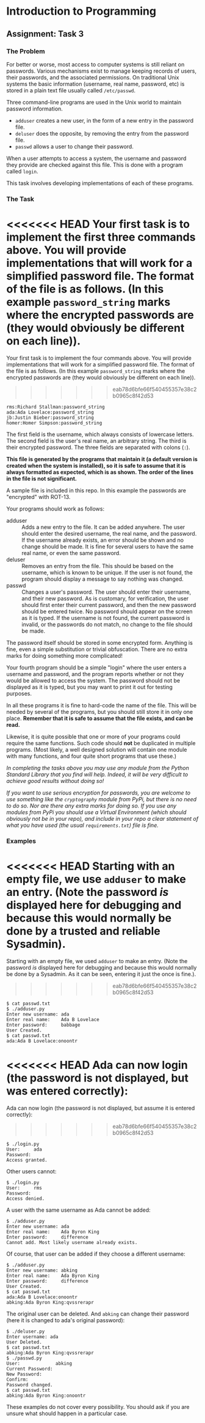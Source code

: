 # Introduction to Programming

## Assignment: Task 3

### The Problem

For better or worse, most access to computer systems is still reliant on passwords. Various mechanisms exist to manage keeping records of users, their passwords, and the associated permissions. On traditional Unix systems the basic information (username, real name, password, etc) is stored in a plain text file usually  called ``/etc/passwd``. 

Three command-line programs are used in the Unix world to maintain password information.

* ``adduser`` creates a new user, in the form of a new entry in the password file.
* ``deluser`` does the opposite, by removing the entry from the password file.
* ``passwd`` allows a user to change their password.

When a user attempts to access a system, the username and password they provide are checked against this file. This is done with a program called ``login``.

This task involves developing implementations of each of these programs.

### The Task

<<<<<<< HEAD
Your first task is to implement the first three commands above. You will provide implementations that will work for a simplified password file. The format of the file is as follows. (In this example ``password_string`` marks where the encrypted passwords are (they would obviously be different on each line)).
=======
Your first task is to implement the four commands above. You will provide implementations that will work for a simplified password file. The format of the file is as follows. (In this example ``password_string`` marks where the encrypted passwords are (they would obviously be different on each line)).
>>>>>>> eab78d6bfe66f540455357e38c2b0965c8f42d53

```text
rms:Richard Stallman:password_string
ada:Ada Lovelace:password_string
jb:Justin Bieber:password_string
homer:Homer Simpson:password_string
```

The first field is the username, which always consists of lowercase letters. The second field is the user's real name, an arbitrary string. The third is their encrypted password. The three fields are separated with colons (``:``).

**This file is generated by the programs that maintain it (a default version is created when the system is installed), so it is safe to assume that it is always formatted as expected, which is as shown. The order of the lines in the file is not significant.**

A sample file is included in this repo. In this example the passwords are "encrypted" with ROT-13.

Your programs should work as follows:

<dl>
<dt>adduser</dt>
<dd>Adds a new entry to the file. It can be added anywhere. The user should enter the desired username, the real name, and the password. If the username already exists, an error should be shown and no change should be made. It is fine for several users to have the same real name, or even the same password.</dd>

<dt>deluser</dt>
<dd>Removes an entry from the file. This should be based on the username, which is known to be unique. If the user is not found, the program should display a message to say nothing was changed.</dd>

<dt>passwd</dt>
<dd>Changes a user's password. The user should enter their username, and their new password. As is customary, for verification, the user should first enter their current password, and then the new password should be entered twice. No password should appear on the screen as it is typed. If the username is not found, the current password is invalid, or the passwords do not match, no change to the file should be made.</dd>
</dl>

The password itself should be stored in some encrypted form. Anything is fine, even a simple substitution or trivial obfuscation. There are no extra marks for doing something more complicated!

Your fourth program should be a simple "login" where the user enters a username and password, and the program reports whether or not they would be allowed to access the system. The password should not be displayed as it is typed, but you may want to print it out for testing purposes.

In all these programs it is fine to hard-code the name of the file. This will be needed by several of the programs, but you should still store it in only one place. **Remember that it is safe to assume that the file exists, and can be read.**

Likewise, it is quite possible that one or more of your programs could require the same functions. Such code should **not** be duplicated in multiple programs. (Most likely, a well designed solution will contain one module with many functions, and four quite short programs that use these.)

*In completing the tasks above you may use any module from the Python Standard Library that you find will help. Indeed, it will be very difficult to achieve good results without doing so!*

*If you want to use serious encryption for passwords, you are welcome to use something like the ``cryptography`` module from PyPi, but there is no need to do so. Nor are there any extra marks for doing so. If you use any modules from PyPi you should use a Virtual Environment (which should obviously not be in your repo), and include in your repo a clear statement of what you have used (the usual ``requirements.txt``) file is fine.*

### Examples

<<<<<<< HEAD
Starting with an empty file, we use ``adduser`` to make an entry. (Note the password *is* displayed here for debugging and because this would normally be done by a trusted and reliable Sysadmin).
=======
Starting with an empty file, we used ``adduser`` to make an entry. (Note the password *is* displayed here for debugging and because this would normally be done by a Sysadmin. As it can be seen, entering it just the once is fine.).
>>>>>>> eab78d6bfe66f540455357e38c2b0965c8f42d53

```text
$ cat passwd.txt
$ ./adduser.py
Enter new username: ada
Enter real name:    Ada B Lovelace
Enter password:     babbage
User Created.
$ cat passwd.txt
ada:Ada B Lovelace:onoontr

```

<<<<<<< HEAD
Ada can now login (the password is not displayed, but was entered correctly):
=======
Ada can now login (the password is not displayed, but assume it is entered correctly):
>>>>>>> eab78d6bfe66f540455357e38c2b0965c8f42d53

```text
$ ./login.py
User:     ada
Password: 
Access granted.
```

Other users cannot:

```text
$ ./login.py
User:     rms
Password: 
Access denied.

```

A user with the same username as Ada cannot be added:

```text
$ ./adduser.py
Enter new username: ada
Enter real name:    Ada Byron King
Enter password:     difference
Cannot add. Most likely username already exists.
```

Of course, that user can be added if they choose a different username:

```text
$ ./adduser.py
Enter new username: abking
Enter real name:    Ada Byron King
Enter password:     difference
User Created.
$ cat passwd.txt
ada:Ada B Lovelace:onoontr
abking:Ada Byron King:qvssrerapr
```

The original user can be deleted. And ``abking`` can change their password (here it is changed to ada's original password):

```text
$ ./deluser.py
Enter username: ada
User Deleted.
$ cat passwd.txt
abking:Ada Byron King:qvssrerapr
$ ./passwd.py
User:             abking
Current Password: 
New Password: 
Confirm:      
Password changed.
$ cat passwd.txt
abking:Ada Byron King:onoontr

```

These examples do not cover every possibility. You should ask if you are unsure what should happen in a particular case.
